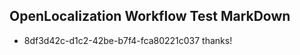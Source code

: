 ## OpenLocalization Workflow Test MarkDown
* 8df3d42c-d1c2-42be-b7f4-fca80221c037 thanks!

<!--HONumber=Jan17_HO2-->


